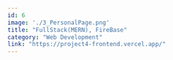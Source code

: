 ```yaml
---
id: 6
image: './3_PersonalPage.png'
title: "FullStack(MERN), FireBase"
category: "Web Development"
link: "https://project4-frontend.vercel.app/"
---
```

